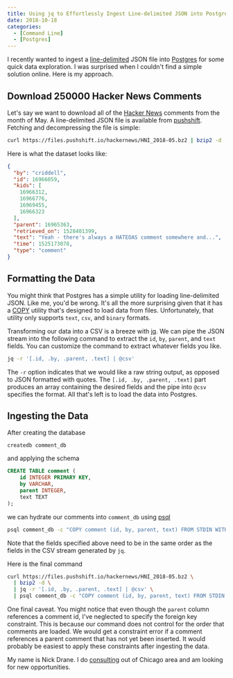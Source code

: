 ```yaml
---
title: Using jq to Effortlessly Ingest Line-delimited JSON into PostgreSQL
date: 2018-10-18
categories:
  - [Command Line]
  - [Postgres]
---
```


I recently wanted to ingest a [line-delimited](https://en.wikipedia.org/wiki/JSON_streaming#Line-delimited_JSON) JSON file into [Postgres](https://www.postgresql.org/) for some quick data exploration. I was surprised when I couldn't find a simple solution online. Here is my approach.

<!-- more -->

## Download 250000 Hacker News Comments

Let's say we want to download all of the [Hacker News](https://news.ycombinator.com/) comments from the month of May. A line-delimited JSON file is available from [pushshift](https://files.pushshift.io/hackernews/HNI_2018-05.bz2). Fetching and decompressing the file is simple:

```bash
curl https://files.pushshift.io/hackernews/HNI_2018-05.bz2 | bzip2 -d
```

Here is what the dataset looks like:

```JSON
{
  "by": "criddell",
  "id": 16966059,
  "kids": [
    16966312,
    16966776,
    16969455,
    16966323
  ],
  "parent": 16965363,
  "retrieved_on": 1528401399,
  "text": "Yeah - there's always a HATEOAS comment somewhere and...",
  "time": 1525173078,
  "type": "comment"
}
```

## Formatting the Data

You might think that Postgres has a simple utility for loading line-delimited JSON. Like me, you'd be wrong. It's all the more surprising given that it has a [COPY](https://www.postgresql.org/docs/current/static/sql-copy.html) utility that's designed to load data from files. Unfortunately, that utility only supports `text`, `csv`, and `binary` formats.

Transforming our data into a CSV is a breeze with [jq](https://stedolan.github.io/jq/). We can pipe the JSON stream into the following command to extract the `id`, `by`, `parent`, and `text` fields. You can customize the command to extract whatever fields you like.

```bash
jq -r '[.id, .by, .parent, .text] | @csv'
```

The `-r` option indicates that we would like a raw string output, as opposed to JSON formatted with quotes. The `[.id, .by, .parent, .text]` part produces an array containing the desired fields and the pipe into `@csv` specifies the format. All that's left is to load the data into Postgres.

## Ingesting the Data

After creating the database

`createdb comment_db`

and applying the schema

```SQL
CREATE TABLE comment (
    id INTEGER PRIMARY KEY,
    by VARCHAR,
    parent INTEGER,
    text TEXT
);
```

we can hydrate our comments into `comment_db` using [psql](https://www.postgresql.org/docs/current/static/app-psql.html)

```bash
psql comment_db -c "COPY comment (id, by, parent, text) FROM STDIN WITH (FORMAT CSV)"
```

Note that the fields specified above need to be in the same order as the fields in the CSV stream generated by `jq`.

Here is the final command

```bash
curl https://files.pushshift.io/hackernews/HNI_2018-05.bz2 \
  | bzip2 -d \
  | jq -r '[.id, .by, .parent, .text] | @csv' \
  | psql comment_db -c "COPY comment (id, by, parent, text) FROM STDIN WITH (FORMAT CSV)"
```

One final caveat. You might notice that even though the `parent` column references a comment id, I've neglected to specify the foreign key constraint. This is because our command does not control for the order that comments are loaded. We would get a constraint error if a comment references a parent comment that has not yet been inserted. It would probably be easiest to apply these constraints after ingesting the data.

My name is Nick Drane. I do [consulting](/hire-me) out of Chicago area and am looking for new opportunities.